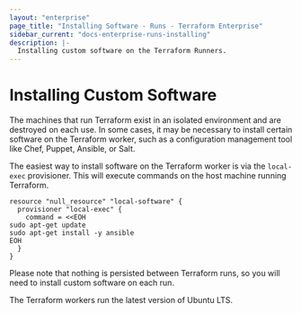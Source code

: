 ```yaml
---
layout: "enterprise"
page_title: "Installing Software - Runs - Terraform Enterprise"
sidebar_current: "docs-enterprise-runs-installing"
description: |-
  Installing custom software on the Terraform Runners.
---
```


# Installing Custom Software

The machines that run Terraform exist in an isolated environment and are
destroyed on each use. In some cases, it may be necessary to install certain
software on the Terraform worker, such as a configuration management tool like
Chef, Puppet, Ansible, or Salt.

The easiest way to install software on the Terraform worker is via the
`local-exec` provisioner. This will execute commands on the host machine running
Terraform.

```hcl
resource "null_resource" "local-software" {
  provisioner "local-exec" {
    command = <<EOH
sudo apt-get update
sudo apt-get install -y ansible
EOH
  }
}
```

Please note that nothing is persisted between Terraform runs, so you will need
to install custom software on each run.

The Terraform workers run the latest version of Ubuntu LTS.
